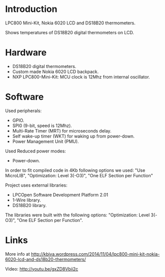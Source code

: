 Introduction
=
LPC800 Mini-Kit, Nokia 6020 LCD and DS18B20 thermometers.

Shows temperatures of DS18B20 digital thermometers on LCD.

Hardware
=
* DS18B20 digital thermometers.
* Custom made Nokia 6020 LCD backpack.
* NXP LPC800-Mini-Kit: MCU clock is 12Mhz from internal oscillator.

Software
=
Used peripherals: 

* GPIO.
* SPI0 (9-bit, speed is 12Mhz).
* Multi-Rate Timer (MRT) for microseconds delay.
* Self wake-up timer (WKT) for waking up from power-down.
* Power Management Unit (PMU).

Used Reduced power modes: 
* Power-down.

In order to fit compiled code in 4Kb following options we used:
"Use MicroLIB", "Optimization: Level 3(-O3)", "One ELF Section per Function"

Project uses external libraries:

* LPCOpen Software Development Platform 2.01
* 1-Wire library.
* DS18B20 library.

The libraries were built with the following options:
"Optimization: Level 3(-O3)", "One ELF Section per Function".

Links
=
More info at http://kbiva.wordpress.com/2014/11/04/lpc800-mini-kit-nokia-6020-lcd-and-ds18b20-thermometers/

Video: http://youtu.be/gxZD8Vbii2c
